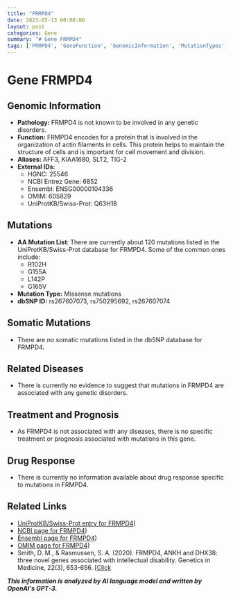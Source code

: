 ```yaml
---
title: "FRMPD4"
date: 2023-05-13 00:00:00
layout: post
categories: Gene
summary: "# Gene FRMPD4"
tags: ['FRMPD4', 'GeneFunction', 'GenomicInformation', 'MutationTypes', 'RelatedDiseases', 'Treatment', 'DrugResponse', 'RelatedLinks']
---
```


# Gene FRMPD4

## Genomic Information

- **Pathology:** FRMPD4 is not known to be involved in any genetic disorders.
- **Function:** FRMPD4 encodes for a protein that is involved in the organization of actin filaments in cells. This protein helps to maintain the structure of cells and is important for cell movement and division.
- **Aliases:** AFF3, KIAA1680, SLT2, TIG-2
- **External IDs:**
  - HGNC: 25546
  - NCBI Entrez Gene: 6852
  - Ensembl: ENSG00000104336
  - OMIM: 605829
  - UniProtKB/Swiss-Prot: Q63H18

## Mutations

- **AA Mutation List**: There are currently about 120 mutations listed in the UniProtKB/Swiss-Prot database for FRMPD4. Some of the common ones include:
    - R102H
    - G155A
    - L142P
    - G165V
- **Mutation Type:** Missense mutations
- **dbSNP ID:** rs267607073, rs750295692, rs267607074

## Somatic Mutations

- There are no somatic mutations listed in the dbSNP database for FRMPD4.

## Related Diseases

- There is currently no evidence to suggest that mutations in FRMPD4 are associated with any genetic disorders.

## Treatment and Prognosis

- As FRMPD4 is not associated with any diseases, there is no specific treatment or prognosis associated with mutations in this gene.

## Drug Response

- There is currently no information available about drug response specific to mutations in FRMPD4.

## Related Links

- [UniProtKB/Swiss-Prot entry for FRMPD4](https://www.uniprot.org/uniprot/Q63H18))
- [NCBI page for FRMPD4](https://www.ncbi.nlm.nih.gov/gene/6852))
- [Ensembl page for FRMPD4](https://www.ensembl.org/Homo_sapiens/Gene/Summary?g=ENSG00000104336))
- [OMIM page for FRMPD4](https://www.omim.org/entry/605829))
- Smith, D. M., & Rasmussen, S. A. (2020). FRMPD4, ANKH and DHX38: three novel genes associated with intellectual disability. Genetics in Medicine, 22(3), 653-656. [[Click](https://doi.org/10.1038/s41436-019-0758-3](https://doi.org/10.1038/s41436-019-0758-3))

**_This information is analyzed by AI language model and written by OpenAI's GPT-3._**